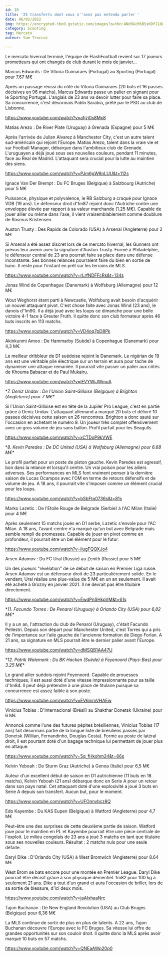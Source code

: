 ```yaml
---
id: 10
title: '25 transferts dont vous n''avez pas entendu parler '
date: 06/02/2022
img: https://encrypted-tbn0.gstatic.com/images?q=tbn:ANd9GcR6BSsKDfJ18Lxrk_yJaXGU3eycuxEptR78Yw&usqp=CAU
category: Scooting
tag: Mercato
auteur: Sam Troccaz

---
```

Le mercato hivernal terminé, l'équipe de FlashFootball revient sur 17  joueurs prometteurs qui ont changés de club durant le mois de janvier...

Marcus Edwards : De Vitoria Guimaraes (Portugal) au Sporting (Portugal) pour 7.67 M€

Après un passage réussi du côté du Vitoria Guimaraes (20 buts et 16 passes décisives en 96 matchs), Marcus Edwards passe un palier en signant pour le Sporting Portugal. L'anglais de 23 ans va devoir lutter pour faire sa place. Sa concurrence, c'est désormais Pablo Sarabia, prété par le PSG au club de Lisbonne.

https://www.youtube.com/watch?v=afjzj0s8Mx8

Matias Arezo : De River Plate (Uruguay) à Grenada (Espagne) pour 5 M€

Après l'arrivée de Julian Alvarez à Manchester City, c'est un autre talent sud-américain qui rejoint l'Europe. Matias Arezo, talent dans la vraie vie et sur Football Manager, débarque dans l'ambitieux club de Grenade. L'uruguayen a déjà joué sous ses nouvelles couleurs, pendant 11 minutes, face au Real de Madrid. L'attaquant sera crucial pour la lutte au maintien des siens.

https://www.youtube.com/watch?v=PJm6gW8nLUU&t=112s

Ignace Van Der Brempt : Du FC Bruges (Belgique) à Salzbourg (Autriche) pour 5 M€

Puissance, physique et polyvalence, le RB Salzburg a craqué pour Ignace VDB (19 ans). Le défenseur droit d'1m87 rejoint donc l'Autriche contre une enveloppe élevée par rapport à sa valeur marchande (1.25 M€). Capable de jouer ailier ou même dans l'axe, il vient vraisemblablement comme doublure de Rasmus Kristensen.

Auston Trusty : Des Rapids de Colorado (USA) à Arsenal (Angleterre) pour 2 M€

Si Arsenal a été assez discret lors de ce mercato hivernal, les Gunners ont prévus leur avenir avec la signature d'Auston Trusty. Formé à Philadelphie, le défenseur central de 23 ans pourrait faire sa place dans une défense inconstante. Ses bonnes relances pourraient faire du bien en sortie de banc. Il reste pour l'instant en prêt sur les terrains de MLS.

https://www.youtube.com/watch?v=rLrfNDFFcRs&t=134s

Jonas Wind de Copenhague (Danemark) à Wolfsburg (Allemagne) pour 12 M€

Wout Weghorst étant parti à Newcastle, Wolfsburg avait besoin d'acquérir un nouvel attaquant pivot. C'est chose faite avec Jonas Wind (23 ans), le danois d'1m90. Il a déjà joué avec les loups ce dimanche pour une belle victoire 4-1 face à Greuter Fruth. Il quitte donc son club formateur après 46 buts inscrits en 113 matchs.

https://www.youtube.com/watch?v=VD4oq7pD8Pk

Akinkunmi Amoo : De Hammarby (Suède) à Copenhague (Danemark) pour 4,3 M€

Le meilleur dribbleur de D1 suédoise rejoint le Danemark. Le nigérian de 19 ans est une véritable pile électrique sur un terrain et aura pour tache de dynamiser une attaque remaniée. Il pourrait vite passer un palier aux côtés de Khouma Babacar et de Paul Mukairu.

https://www.youtube.com/watch?v=iEVYWiJWmuA

\**7. Deniz Undav : De l'Union Saint-Gilloise (Belgique) à Brighton (Angleterre) pour 7 M€**

Si l'Union Saint-Gilloise est en tête de la Jupiler Pro League, c'est en partie grâce à Deniz Undav. L'attaquant allemand a marqué 20 buts et délivré 10 passes décisives cette saison en 26 rencontres. Brighton a donc sauté sur l'occasion en achetant le numéro 9. Un joueur très complet offensivement avec un gros volume de jeu sans ballon. Profil parfait pour les Seagulls.

https://www.youtube.com/watch?v=xCTDoP9kVWE

\**8. Kevin Paredes : De DC United (USA) à Wolfsburg (Allemagne) pour 6.68 M€**

Le profil parfait pour un poste de piston gauche. Kevin Paredes est agressif, bon dans la relance et lorsqu'il centre. Un vrai poison pour les ailiers adverses. Ses performances en MLS font vraiment penser à la dernière saison de Lucas Ocampos avec l'OM en terme de retours défensifs et de volume de jeu. A 18 ans, il pourrait vite s'imposer comme un élément crucial pour les loups.

https://www.youtube.com/watch?v=bSbFtp0736s&t=81s

Marko Lazetic : De l'Etoile Rouge de Belgrade (Serbie) à l'AC Milan (Italie) pour 4 M€

Après seulement 15 matchs joués en D1 serbe, Lazetic s'envole pour l'AC Milan. A 18 ans, l'avant-centre n'a marqué qu'un but avec Belgrade mais semble rempli de promesses. Capable de jouer en pivot comme en profondeur, il pourrait être un bel élément pour le futur.

https://www.youtube.com/watch?v=iiugFQQXJo4

Arsen Adamov : Du FC Ural (Russie) au Zenith (Russie) pour 5 M€

Un des joueurs "révélation" de ce début de saison en Premier Liga russe. Arsen Adamov est un défenseur droit de 23 particulièrement solide. En le vendant, Ural réalise une plue-value de 5 M€ en un an seulement. Il avait été acheté à Grozny en janvier 2021. Il ne devrait pas être titulaire directement.

https://www.youtube.com/watch?v=EwdPnSHkpVM&t=61s

\**11. Facundo Torres : De Penarol (Uruguay) à Orlando City (USA) pour 6,82 M€**

Il y a un an, l'attraction du club de Penarol (Uruguay), c'était Facundo Pellestri. Depuis son départ pour Manchester United, c'est Torres qui a pris de l'importance sur l'aile gauche de l'ancienne formation de Diego Forlan. A 21 ans, sa signature en MLS pourrait être le dernier palier avant l'Europe.

https://www.youtube.com/watch?v=dMSQB1AA47U

\**12. Patrik Walemark : Du BK Hacken (Suède) à Feyenoord (Pays-Bas) pour 3.25 M€**

Le grand ailier suédois rejoint Feyenoord. Capable de prouesses techniques,  il est aussi doté d'une vitesse impressionnante pour sa taille d'1m84. Il peut déjà prétendre à une place de titulaire puisque sa concurrence est assez faible à son poste.

https://www.youtube.com/watch?v=EV6nimVHAEw

Vinicius Tobias : D'Internacional (Brésil) au Shakthar Donetsk (Ukraine) pour 6 M€

Annoncé comme l'une des futures pépites brésiliennes, Vinicius Tobias (17 ans) fait désormais partie de la longue liste de brésiliens passés par Donetsk (Willian, Fernandinho, Douglas Costa). Formé au poste de latéral droit, il est pourtant doté d'un bagage technique lui permettant de jouer plus en attaque.

https://www.youtube.com/watch?v=5q_fHkohm24&t=66s

Kelvin Yeboah : De Sturm Graz (Autriche) à Genoa (Italie) pour 6,5 M€

Auteur d'un excellent début de saison en D1 autrichienne (11 buts en 18 matchs), Kelvin Yeboah (21 ans) débarque donc en Serie A pour un retour dans son pays natal. Cet attaquant doté d'une explosivité a joué 3 buts en Serie A depuis son transfert. Aucun but, pour le moment.

https://www.youtube.com/watch?v=UFOnnvbcz8Q

Edo Kayembe : Du KAS Eupen (Belgique) à Watford (Angleterre) pour 4,7 M€

Peut-être une des surprises de cette deuxième partie de saison. Watford joue pour le maintien en PL et Kayembe pourrait être une pièce centrale de l'exploit. Le milieu congolais de 23 ans a joué 3 matchs en tant que titulaire sous ses nouvelles couleurs. Résultat : 2 matchs nuls pour une seule défaite.

Daryl Dike : D'Orlando City (USA) à West Bromwich (Angleterre) pour 8.64 M€

West Brom se bats encore pour une montée en Premier League. Daryl Dike pourrait être décisif grâce à son physique démentiel. 1m82 pour 100 kg à seulement 21 ans. Dike a tout d'un grand et aura l'occasion de briller, lors de sa sortie de blessure, d'ici deux mois.

https://www.youtube.com/watch?v=jaAIxhaaNrc

Tajon Buchanan : De New England Revolution (USA) au Club Bruges (Belgique) pour 6,36 M€

La MLS continue de sortir de plus en plus de talents. A 22 ans, Tajon Buchanan découvre l'Europe avec le FC Bruges. Sa vitesse lui offre de grandes opportunités sur son couloir droit. Il quitte donc la MLS après avoir marqué 10 buts en 57 matchs.

https://www.youtube.com/watch?v=QNEaAWp20p0